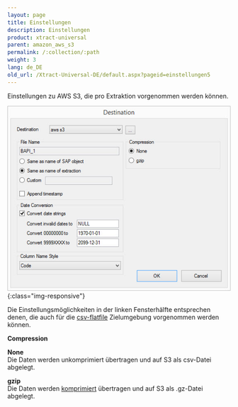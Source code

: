 ```yaml
---
layout: page
title: Einstellungen
description: Einstellungen
product: xtract-universal
parent: amazon_aws_s3
permalink: /:collection/:path
weight: 3
lang: de_DE
old_url: /Xtract-Universal-DE/default.aspx?pageid=einstellungen5
---
```


Einstellungen zu AWS S3, die pro Extraktion vorgenommen werden können.

![XU_S3_DestinationEinstellungen](/img/content/XU_S3_DestinationEinstellungen.jpg){:class="img-responsive"}


Die Einstellungsmöglichkeiten in der linken Fensterhälfte entsprechen denen, die auch für die [csv-flatfile]() Zielumgebung vorgenommen werden können.

**Compression**

**None**<br>
Die Daten werden unkomprimiert übertragen und auf S3 als csv-Datei abgelegt.

**gzip**<br>
Die Daten werden [komprimiert]() übertragen und auf S3 als .gz-Datei abgelegt.